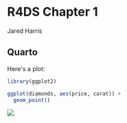 # R4DS Chapter 1

Jared Harris

## Quarto

Here's a plot:

``` r
library(ggplot2)

ggplot(diamonds, aes(price, carat)) +
  geom_point()
```

![](ch-01_files/figure-gfm/unnamed-chunk-1-1.png)
